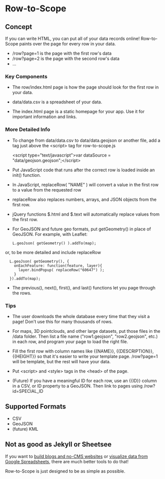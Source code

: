# Row-to-Scope

## Concept

If you can write HTML, you can put all of your data records online! Row-to-Scope paints
over the page for every row in your data.

* /row?page=1 is the page with the first row's data
* /row?page=2 is the page with the second row's data
* ...

### Key Components

* The row/index.html page is how the page should look for the first row in your data.

* data/data.csv is a spreadsheet of your data.

* The index.html page is a static homepage for your app. Use it for important information
and links.

### More Detailed Info

* To change from data/data.csv to data/data.geojson or another file, add a tag just above the &lt;script&gt; tag for row-to-scope.js

    &lt;script type="text/javascript"&gt;var dataSource = "data/geojson.geojson";&lt;/script&gt;

* Put JavaScript code that runs after the correct row is loaded inside an init() function.

* In JavaScript, replaceRow( "NAME" ) will convert a value in the first row to a value from the requested row

* replaceRow also replaces numbers, arrays, and JSON objects from the first row.

* jQuery functions $.html and $.text will automatically replace values from the first row.

* For GeoJSON and future geo formats, put getGeometry() in place of GeoJSON. For example, with Leaflet:

      L.geoJson( getGeometry() ).addTo(map);
    
or, to be more detailed and include replaceRow

      L.geoJson( getGeometry(), {
        onEachFeature: function(feature, layer){
          layer.bindPopup( replaceRow("60647") );
        }
      }).addTo(map);

* The previous(), next(), first(), and last() functions let you page through the rows.

### Tips

* The user downloads the whole database every time that they visit a page! Don't use this for many thousands of rows.

* For maps, 3D pointclouds, and other large datasets, put those files in the /data folder. Then list a file name ("row1.geojson", "row2.geojson", etc.) in each row, and program your page to load the right file.

* Fill the first row with column names like {{NAME}}, {{DESCRIPTION}}, {{HEIGHT}} so that it's easier to write your template page. /row?page=1 will be template, but the rest will have your data.

* Put &lt;script&gt; and &lt;style&gt; tags in the &lt;head&gt; of the page.

* (Future) If you have a meaningful ID for each row, use an {{ID}} column in a CSV, or ID property to a GeoJSON. Then link to pages using /row?id=SPECIAL_ID

## Supported Formats

* CSV
* GeoJSON
* (future) KML

## Not as good as Jekyll or Sheetsee

If you want to
<a href="http://jekyllrb.com/">build blogs and no-CMS websites</a> or
<a href="http://jlord.github.io/sheetsee.js/">visualize data from Google Spreadsheets</a>,
there are much better tools to do that!

Row-to-Scope is just designed to be as simple as possible.

